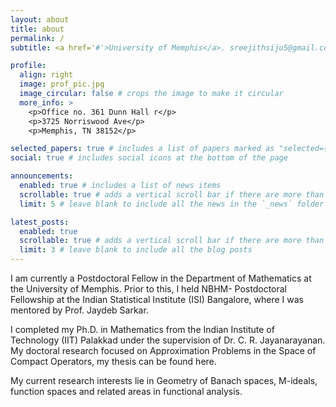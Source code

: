 ```yaml
---
layout: about
title: about
permalink: /
subtitle: <a href='#'>University of Memphis</a>. sreejithsiju5@gmail.com.

profile:
  align: right
  image: prof_pic.jpg
  image_circular: false # crops the image to make it circular
  more_info: >
    <p>Office no. 361 Dunn Hall r</p>
    <p>3725 Norriswood Ave</p>
    <p>Memphis, TN 38152</p>

selected_papers: true # includes a list of papers marked as "selected={true}"
social: true # includes social icons at the bottom of the page

announcements:
  enabled: true # includes a list of news items
  scrollable: true # adds a vertical scroll bar if there are more than 3 news items
  limit: 5 # leave blank to include all the news in the `_news` folder

latest_posts:
  enabled: true
  scrollable: true # adds a vertical scroll bar if there are more than 3 new posts items
  limit: 3 # leave blank to include all the blog posts
---
```


I am currently a Postdoctoral Fellow in the Department of Mathematics at the University of Memphis. Prior to this, I held  NBHM- Postdoctoral Fellowship at the Indian Statistical Institute (ISI) Bangalore, where I was mentored by Prof. Jaydeb Sarkar.

I completed my Ph.D. in Mathematics from the Indian Institute of Technology (IIT) Palakkad under the supervision of Dr. C. R. Jayanarayanan. My doctoral research focused on Approximation Problems in the Space of Compact Operators, my thesis can be found here. 

My current research interests lie in Geometry of Banach spaces, M-ideals, function spaces and related areas in functional analysis.
